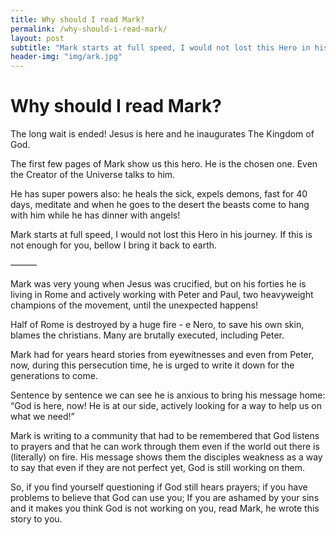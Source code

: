```yaml
---
title: Why should I read Mark?
permalink: /why-should-i-read-mark/
layout: post
subtitle: "Mark starts at full speed, I would not lost this Hero in his journey."
header-img: "img/ark.jpg"
---
```

# Why should I read Mark?

The long wait is ended! Jesus is here and he inaugurates The Kingdom of God.

The first few pages of Mark show us this hero. He is the chosen one. Even the Creator of the Universe talks to him.

He has super powers also: he heals the sick, expels demons, fast for 40 days, meditate and when he goes to the desert the beasts come to hang with him while he has dinner with angels!

Mark starts at full speed, I would not lost this Hero in his journey. If this is not enough for you, bellow I bring it back to earth.

———

Mark was very young when Jesus was crucified, but on his forties he is living in Rome and actively working with Peter and Paul, two heavyweight champions of the movement, until the unexpected happens!

Half of Rome is destroyed by a huge fire - e Nero, to save his own skin, blames the christians. Many are brutally executed, including Peter.

Mark had for years heard stories from eyewitnesses and even from Peter, now, during this persecution time, he is urged to write it down for the generations to come.

Sentence by sentence we can see he is anxious to bring his message home: “God is here, now! He is at our side, actively looking for a way to help us on what we need!”

Mark is writing to a community that had to be remembered that God listens to prayers and that he can work through them even if the world out there is (literally) on fire. His message shows them the disciples weakness as a way to say that even if they are not perfect yet, God is still working on them.

So, if you find yourself questioning if God still hears prayers; if you have problems to believe that God can use you; If you are ashamed by your sins and it makes you think God is not working on you, read Mark, he wrote this story to you.
